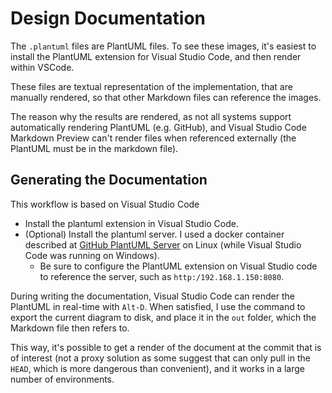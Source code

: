 # Design Documentation

The `.plantuml` files are PlantUML files. To see these images, it's easiest to
install the PlantUML extension for Visual Studio Code, and then render within
VSCode.

These files are textual representation of the implementation, that are manually
rendered, so that other Markdown files can reference the images.

The reason why the results are rendered, as not all systems support
automatically rendering PlantUML (e.g. GitHub), and Visual Studio Code Markdown
Preview can't render files when referenced externally (the PlantUML must be in
the markdown file).

## Generating the Documentation

This workflow is based on Visual Studio Code

* Install the plantuml extension in Visual Studio Code.
* (Optional) Install the plantuml server. I used a docker container described at
  [GitHub PlantUML Server](https://github.com/plantuml/plantuml-server) on Linux
  (while Visual Studio Code was running on Windows).
  * Be sure to configure the PlantUML extension on Visual Studio code to
    reference the server, such as `http:/192.168.1.150:8080`.

During writing the documentation, Visual Studio Code can render the PlantUML in
real-time with `Alt-D`. When satisfied, I use the command to export the current
diagram to disk, and place it in the `out` folder, which the Markdown file then
refers to.

This way, it's possible to get a render of the document at the commit that is of
interest (not a proxy solution as some suggest that can only pull in the `HEAD`,
which is more dangerous than convenient), and it works in a large number of
environments.

